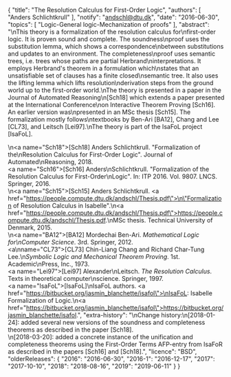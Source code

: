{
    "title": "The Resolution Calculus for First-Order Logic",
    "authors": [
        "Anders Schlichtkrull"
    ],
    "notify": "andschl@dtu.dk",
    "date": "2016-06-30",
    "topics": [
        "Logic-General logic-Mechanization of proofs"
    ],
    "abstract": "\nThis theory is a formalization of the resolution calculus for\nfirst-order logic. It is proven sound and complete. The soundness\nproof uses the substitution lemma, which shows a correspondence\nbetween substitutions and updates to an environment. The completeness\nproof uses semantic trees, i.e. trees whose paths are partial Herbrand\ninterpretations. It employs Herbrand's theorem in a formulation which\nstates that an unsatisfiable set of clauses has a finite closed\nsemantic tree. It also uses the lifting lemma which lifts resolution\nderivation steps from the ground world up to the first-order world.\nThe theory is presented in a paper in the Journal of Automated Reasoning\n[Sch18] which extends a paper presented at the International Conference\non Interactive Theorem Proving [Sch16]. An earlier version was\npresented in an MSc thesis [Sch15]. The formalization mostly follows\ntextbooks by Ben-Ari [BA12], Chang and Lee [CL73], and Leitsch [Lei97].\nThe theory is part of the IsaFoL project [IsaFoL]. <p>\n<a name=\"Sch18\"></a>[Sch18] Anders Schlichtkrull. \"Formalization of the\nResolution Calculus for First-Order Logic\". Journal of Automated\nReasoning, 2018.<br> <a name=\"Sch16\"></a>[Sch16] Anders\nSchlichtkrull. \"Formalization of the Resolution Calculus for First-Order\nLogic\". In: ITP 2016. Vol. 9807. LNCS. Springer, 2016.<br>\n<a name=\"Sch15\"></a>[Sch15] Anders Schlichtkrull. <a href=\"https://people.compute.dtu.dk/andschl/Thesis.pdf\">\n\"Formalization of Resolution Calculus in Isabelle\"</a>.\n<a href=\"https://people.compute.dtu.dk/andschl/Thesis.pdf\">https://people.compute.dtu.dk/andschl/Thesis.pdf</a>.\nMSc thesis. Technical University of Denmark, 2015.<br>\n<a name=\"BA12\"></a>[BA12] Mordechai Ben-Ari. <i>Mathematical Logic for\nComputer Science</i>. 3rd. Springer, 2012.<br> <a\nname=\"CL73\"></a>[CL73] Chin-Liang Chang and Richard Char-Tung Lee.\n<i>Symbolic Logic and Mechanical Theorem Proving</i>. 1st. Academic\nPress, Inc., 1973.<br> <a name=\"Lei97\"></a>[Lei97] Alexander\nLeitsch. <i>The Resolution Calculus</i>. Texts in theoretical computer\nscience. Springer, 1997.<br> <a name=\"IsaFoL\"></a>[IsaFoL]\nIsaFoL authors. <a href=\"https://bitbucket.org/jasmin_blanchette/isafol\">\nIsaFoL: Isabelle Formalization of Logic</a>.\n<a href=\"https://bitbucket.org/jasmin_blanchette/isafol\">https://bitbucket.org/jasmin_blanchette/isafol</a>.",
    "extra-history": "\nChange history:\n[2018-01-24]: added several new versions of the soundness and completeness theorems as described in the paper [Sch18]. <br>\n[2018-03-20]: added a concrete instance of the unification and completeness theorems using the First-Order Terms AFP-entry from IsaFoR as described in the papers [Sch16] and [Sch18].",
    "licence": "BSD",
    "olderReleases": {
        "2016": "2016-06-30",
        "2016-1": "2016-12-17",
        "2017": "2017-10-10",
        "2018": "2018-08-16",
        "2019": "2019-06-11"
    }
}